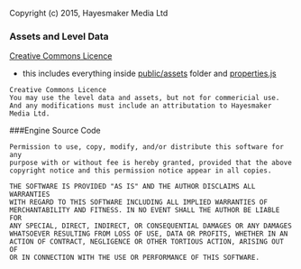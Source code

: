 Copyright (c) 2015, Hayesmaker Media Ltd

### Assets and Level Data 
[Creative Commons Licence](http://creativecommons.org/licenses/by-nc-nd/3.0/)
- this includes everything inside [public/assets](public/assets) folder and [properties.js](src/app/properties.js)
```
Creative Commons Licence
You may use the level data and assets, but not for commericial use.  
And any modifications must include an attributation to Hayesmaker Media Ltd.
```

###Engine Source Code
```
Permission to use, copy, modify, and/or distribute this software for any
purpose with or without fee is hereby granted, provided that the above
copyright notice and this permission notice appear in all copies.
```
```
THE SOFTWARE IS PROVIDED "AS IS" AND THE AUTHOR DISCLAIMS ALL WARRANTIES
WITH REGARD TO THIS SOFTWARE INCLUDING ALL IMPLIED WARRANTIES OF
MERCHANTABILITY AND FITNESS. IN NO EVENT SHALL THE AUTHOR BE LIABLE FOR
ANY SPECIAL, DIRECT, INDIRECT, OR CONSEQUENTIAL DAMAGES OR ANY DAMAGES
WHATSOEVER RESULTING FROM LOSS OF USE, DATA OR PROFITS, WHETHER IN AN
ACTION OF CONTRACT, NEGLIGENCE OR OTHER TORTIOUS ACTION, ARISING OUT OF
OR IN CONNECTION WITH THE USE OR PERFORMANCE OF THIS SOFTWARE.
```
